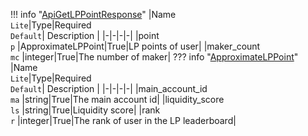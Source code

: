 !!! info "[ApiGetLPPointResponse](/../../schemas/api_get_lp_point_response)"
    |Name<br>`Lite`|Type|Required<br>`Default`| Description |
    |-|-|-|-|
    |point<br>`p` |ApproximateLPPoint|True|LP points of user|
    |maker_count<br>`mc` |integer|True|The number of maker|
    ??? info "[ApproximateLPPoint](/../../schemas/approximate_lp_point)"
        |Name<br>`Lite`|Type|Required<br>`Default`| Description |
        |-|-|-|-|
        |main_account_id<br>`ma` |string|True|The main account id|
        |liquidity_score<br>`ls` |string|True|Liquidity score|
        |rank<br>`r` |integer|True|The rank of user in the LP leaderboard|
